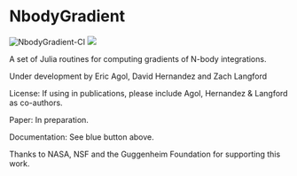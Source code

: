 # NbodyGradient

![NbodyGradient-CI](https://github.com/ericagol/NbodyGradient/workflows/NbodyGradient-CI/badge.svg)
[![](https://img.shields.io/badge/docs-dev-blue.svg)](https://ericagol.github.io/NbodyGradient/dev)

A set of Julia routines for computing gradients of N-body integrations.

Under development by Eric Agol, David Hernandez and Zach Langford

License:  If using in publications, please include Agol, Hernandez & Langford as co-authors.

Paper: In preparation.

Documentation: See blue button above.

Thanks to NASA, NSF and the Guggenheim Foundation for supporting this work.

